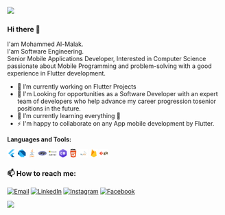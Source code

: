 <p>
  <a href="https://github.com/DenverCoder1/readme-typing-svg"><img src="https://readme-typing-svg.herokuapp.com?&font=IBM+Plex+Sans&color=abcdef&size=20&lines=Welcome+to+my+GitHub+Profile!;I'm+a+Mobile+Developer.;I'm+a+Software+Engineer." /></a>
</p>

### Hi there 👋
I'am Mohammed Al-Malak.
<br />
I'am Software Engineering.
<br />
Senior Mobile Applications Developer,
Interested  in Computer Science passionate about
Mobile Programming
and problem-solving with a good experience in
Flutter development.
<br />
 
- 🔭 I’m currently working on Flutter Projects
- 👯 I'm Looking for opportunities as a Software Developer with an expert team of developers who help advance my career progression tosenior positions in the future.
- 🌱 I’m currently learning everything 🤣
- ⚡  I'm happy to collaborate on any App mobile  development by Flutter.
<!-- - 📝[Resume](https://drive.google.com/file/d/1T21FlOeayJEyRmSm-ZiAg2iwtU5TqWTy/view?usp=sharing)-->

**Languages and Tools:**  

<code><img height="20" src="https://raw.githubusercontent.com/github/explore/80688e429a7d4ef2fca1e82350fe8e3517d3494d/topics/flutter/flutter.png"></code>
<code><img height="20" src="https://raw.githubusercontent.com/github/explore/80688e429a7d4ef2fca1e82350fe8e3517d3494d/topics/dart/dart.png"></code>
<code><img height="20" src="https://raw.githubusercontent.com/github/explore/80688e429a7d4ef2fca1e82350fe8e3517d3494d/topics/java/java.png"></code>
<code><img height="20" src="https://raw.githubusercontent.com/github/explore/5c058a388828bb5fde0bcafd4bc867b5bb3f26f3/topics/php/php.png"></code>
<code><img height="20" src="https://raw.githubusercontent.com/github/explore/80688e429a7d4ef2fca1e82350fe8e3517d3494d/topics/aspnet/aspnet.png"></code>
<code><img height="20" src="https://raw.githubusercontent.com/github/explore/80688e429a7d4ef2fca1e82350fe8e3517d3494d/topics/csharp/csharp.png"></code>
<code><img height="20" src="https://raw.githubusercontent.com/github/explore/80688e429a7d4ef2fca1e82350fe8e3517d3494d/topics/html/html.png"></code>
<code><img height="20" src="https://raw.githubusercontent.com/github/explore/80688e429a7d4ef2fca1e82350fe8e3517d3494d/topics/mysql/mysql.png"></code>
<code><img height="20" src="https://raw.githubusercontent.com/github/explore/80688e429a7d4ef2fca1e82350fe8e3517d3494d/topics/firebase/firebase.png"></code>
<code><img height="20" src="https://raw.githubusercontent.com/github/explore/80688e429a7d4ef2fca1e82350fe8e3517d3494d/topics/git/git.png"></code>

 
 ### 📫 How to reach me:
 <a href="mailto: mohamad.malak@hotmail.com" target="_blank"><img src="https://img.shields.io/badge/Email-%231ED760.svg?&style=flat-square&logo=Gmail&logoColor=white&color=blue" alt="Email"></a>
 <a href="https://www.linkedin.com/in/mohammed-almalak-582444209/" target="_blank"><img src="https://img.shields.io/badge/LinkedIn-%230077B5.svg?&style=flat-square&logo=linkedin&logoColor=white" alt="LinkedIn"></a>
<a href="https://www.instagram.com/m_almlk/" target="_blank"><img src="https://img.shields.io/badge/Instagram-%23E4405F.svg?&style=flat-square&logo=instagram&logoColor=white" alt="Instagram"></a>
<a href="https://web.facebook.com/profile.php?id=100002890435753" target="_blank"><img src="https://img.shields.io/badge/Facebook-%231877F2.svg?&style=flat-square&logo=facebook&logoColor=white" alt="Facebook"></a>

  <img src="https://github-readme-stats.vercel.app/api/top-langs/?username=MohammedAlmalak&layout=compact" />


 
<!--
languages logo
![C#](https://img.shields.io/badge/-C-000000?style=flat&logo=Csharp)
![C++](https://img.shields.io/badge/-C++-000000?style=flat&logo=C%2B%2B&logoColor=00599C)
![Dart](https://img.shields.io/badge/-Dart-000000?style=flat&logo=dart&logoColor=blue)
![HTML5](https://img.shields.io/badge/-HTML5-000000?style=flat&logo=HTML5)
![Java](https://img.shields.io/badge/-Java-000000?style=flat&logo=Java&logoColor=007396)
![JavaScript](https://img.shields.io/badge/-JavaScript-000000?style=flat&logo=javascript)
![Python](https://img.shields.io/badge/-Python-000000?style=flat&logo=python)
![TypeScript](https://img.shields.io/badge/-TypeScript-000000?style=flat&logo=typescript&logoColor=007ACC)
![SQL](https://img.shields.io/badge/-SQL-000000?style=flat&logo=MySQL)
![Swift](https://img.shields.io/badge/-Swift-000000?style=flat&logo=Swift)
///
<p align="left">
<img align="center" src="https://cdn.jsdelivr.net/npm/simple-icons@3.0.1/icons/dart.svg" alt="dart" height="30" width="40" />
<img align="center" src="https://cdn.jsdelivr.net/npm/simple-icons@3.0.1/icons/flutter.svg" alt="flutter" height="30" width="40" />
<img align="center" src="https://cdn.jsdelivr.net/npm/simple-icons@3.0.1/icons/java.svg" alt="Java" height="30" width="40" />
<img align="center" src="https://cdn.jsdelivr.net/npm/simple-icons@3.0.1/icons/php.svg" alt="php" height="30" width="40" />
</p>
<a href="https://www.linkedin.com/in/mohammed-almalak-582444209/" target="_blank">
    <img alt="LinkedIn" src="https://img.shields.io/badge/LinkedIn-0077B5?style=for-the-badge&logo=linkedin&logoColor=white">
  </a>  
[<img align="left"  width="22px" src="https://cdn.jsdelivr.net/npm/simple-icons@v3/icons/linkedin.svg" />][linkedin]

[<img align="left" alt="codeSTACKr | LinkedIn" width="22px" src="https://cdn.jsdelivr.net/npm/simple-icons@v3/icons/linkedin.svg" />][linkedin]
[<img align="left" alt="codeSTACKr | Instagram" width="22px" src="https://cdn.jsdelivr.net/npm/simple-icons@v3/icons/instagram.svg" />][instagram]

**MohammedAlmalak/MohammedAlmalak** is a ✨ _special_ ✨ repository because its `README.md` (this file) appears on your GitHub profile.

Here are some ideas to get you started:

- 🔭 I’m currently working on ...
- 🌱 I’m currently learning ...
- 👯 I’m looking to collaborate on ...
- 🤔 I’m looking for help with ...
- 💬 Ask me about ...
- 📫 How to reach me: ...
- 😄 Pronouns: ...
- ⚡ Fun fact: ...
-->
